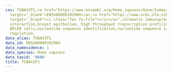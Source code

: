 ```yaml
---
csv: TSNAXIP1,<a href="https://www.ensembl.org/Homo_sapiens/Gene/Summary?db=core;g=ENSG00000102904"
  target="_blank">ENSG00000102904</a>,<a href="https://www.ncbi.nlm.nih.gov/pubmed/22863008"
  target="_blank"><i class="fas fa-file"></i></a>",chromatin immunoprecipitation assay,direct
  interaction,breast epithelium, high throughput transcription profiling by microarray,
  BPLER cells,nucleotide sequence identification,nucleotide sequence identification,transcriptional
  regulation,
data_alias: TSNAXIP1
data_id: ENSG00000102904
data_numevidence: 1
data_species: Homo sapiens
data_taxid: '9606'
title: TSNAXIP1
---
```

